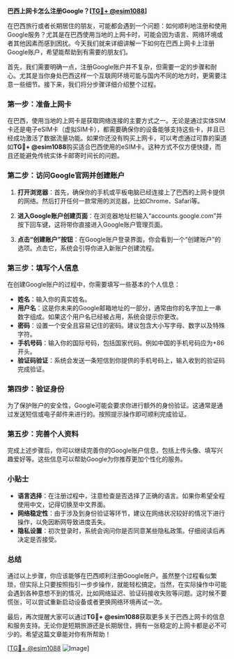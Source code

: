 **巴西上网卡怎么注册Google？[[TG💪+ @esim1088](https://t.me/s/esim1088)]**

在巴西旅行或者长期居住的朋友，可能都会遇到一个问题：如何顺利地注册和使用Google服务？尤其是在巴西使用当地的上网卡时，可能会因为语言、网络环境或者其他因素而感到困扰。今天我们就来详细讲解一下如何在巴西上网卡上注册Google账户，希望能帮助到有需要的朋友们。

首先，我们需要明确一点，注册Google账户并不复杂，但需要一定的步骤和耐心。尤其是当你身处巴西这样一个互联网环境可能与国内不同的地方时，更需要注意一些细节。接下来，我们将分步骤详细介绍整个过程。

### 第一步：准备上网卡

在巴西，使用当地的上网卡是获取网络连接的主要方式之一。无论是通过实体SIM卡还是电子eSIM卡（虚拟SIM卡），都需要确保你的设备能够支持这些卡，并且已经成功激活了数据流量功能。如果你还没有购买上网卡，可以考虑通过可靠的渠道如**TG💪+ @esim1088**购买适合巴西使用的eSIM卡。这种方式不仅方便快捷，而且还能避免传统实体卡邮寄时间长的问题。

### 第二步：访问Google官网并创建账户

1. **打开浏览器**：首先，确保你的手机或平板电脑已经连接上了巴西的上网卡提供的网络。然后打开任何一款常用的浏览器，比如Chrome、Safari等。
   
2. **进入Google账户创建页面**：在浏览器地址栏输入“accounts.google.com”并按下回车键，这将带你直接进入Google账户管理页面。

3. **点击“创建账户”按钮**：在Google账户登录界面，你会看到一个“创建账户”的选项。点击它，系统会引导你进入新账户创建流程。

### 第三步：填写个人信息

在创建Google账户的过程中，你需要填写一些基本的个人信息：

- **姓名**：输入你的真实姓名。
- **用户名**：这是你未来的Google邮箱地址的一部分，通常由你的名字加上一串数字组成。如果这个用户名已经被占用，系统会提示你更改。
- **密码**：设置一个安全且容易记住的密码。建议包含大小写字母、数字以及特殊字符。
- **手机号码**：输入你的国际号码，包括国家代码。例如中国的手机号码应为+86开头。
- **验证码验证**：系统会发送一条短信到你提供的手机号码上，输入收到的验证码完成验证。

### 第四步：验证身份

为了保护账户的安全性，Google可能会要求你进行额外的身份验证。这通常是通过发送短信或电子邮件来进行的。按照提示操作即可顺利完成验证。

### 第五步：完善个人资料

完成上述步骤后，你可以继续完善你的Google账户信息，包括上传头像、填写兴趣爱好等。这些信息可以帮助Google为你推荐更加个性化的服务。

### 小贴士

- **语言选择**：在注册过程中，注意检查是否选择了正确的语言。如果你希望全程使用中文，记得切换至中文界面。
- **网络稳定性**：由于涉及到身份验证等环节，建议在网络状况较好的情况下进行操作，以免因断网导致进度丢失。
- **隐私设置**：初次登录时，系统会询问你是否同意某些隐私政策。仔细阅读后再决定是否接受。

### 总结

通过以上步骤，你应该能够在巴西顺利注册Google账户。虽然整个过程看似繁琐，但实际上只要按照指引一步步操作，就能轻松搞定。当然，在实际操作中可能会遇到各种意想不到的情况，比如网络延迟、验证码接收失败等问题。这时候不要慌张，可以尝试重新启动设备或者更换网络环境再试一次。

最后，再次提醒大家可以通过**TG💪+ @esim1088**获取更多关于巴西上网卡的信息和服务支持。无论你是短期旅游还是长期居住，拥有一张稳定的上网卡都是必不可少的。希望这篇文章能对你有所帮助！

[[TG💪+ @esim1088](https://t.me/s/esim1088) ![Image](https://i.postimg.cc/4NQfJmqS/Snipaste-2025-05-13-00-14-12.png)]